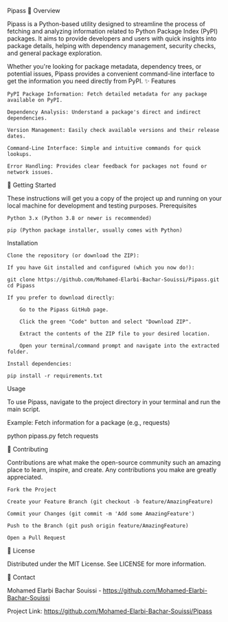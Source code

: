 Pipass
🌟 Overview

Pipass is a Python-based utility designed to streamline the process of fetching and analyzing information related to Python Package Index (PyPI) packages. It aims to provide developers and users with quick insights into package details, helping with dependency management, security checks, and general package exploration.

Whether you're looking for package metadata, dependency trees, or potential issues, Pipass provides a convenient command-line interface to get the information you need directly from PyPI.
✨ Features

    PyPI Package Information: Fetch detailed metadata for any package available on PyPI.

    Dependency Analysis: Understand a package's direct and indirect dependencies.

    Version Management: Easily check available versions and their release dates.

    Command-Line Interface: Simple and intuitive commands for quick lookups.

    Error Handling: Provides clear feedback for packages not found or network issues.

🚀 Getting Started

These instructions will get you a copy of the project up and running on your local machine for development and testing purposes.
Prerequisites

    Python 3.x (Python 3.8 or newer is recommended)

    pip (Python package installer, usually comes with Python)

Installation

    Clone the repository (or download the ZIP):

    If you have Git installed and configured (which you now do!):

    git clone https://github.com/Mohamed-Elarbi-Bachar-Souissi/Pipass.git
    cd Pipass

    If you prefer to download directly:

        Go to the Pipass GitHub page.

        Click the green "Code" button and select "Download ZIP".

        Extract the contents of the ZIP file to your desired location.

        Open your terminal/command prompt and navigate into the extracted folder.

    Install dependencies:

    pip install -r requirements.txt

 Usage

To use Pipass, navigate to the project directory in your terminal and run the main script.

Example: Fetch information for a package (e.g., requests)

python pipass.py fetch requests


🤝 Contributing

Contributions are what make the open-source community such an amazing place to learn, inspire, and create. Any contributions you make are greatly appreciated.

    Fork the Project

    Create your Feature Branch (git checkout -b feature/AmazingFeature)

    Commit your Changes (git commit -m 'Add some AmazingFeature')

    Push to the Branch (git push origin feature/AmazingFeature)

    Open a Pull Request

📄 License

Distributed under the MIT License. See LICENSE for more information.

📧 Contact

Mohamed Elarbi Bachar Souissi - https://github.com/Mohamed-Elarbi-Bachar-Souissi

Project Link: https://github.com/Mohamed-Elarbi-Bachar-Souissi/Pipass